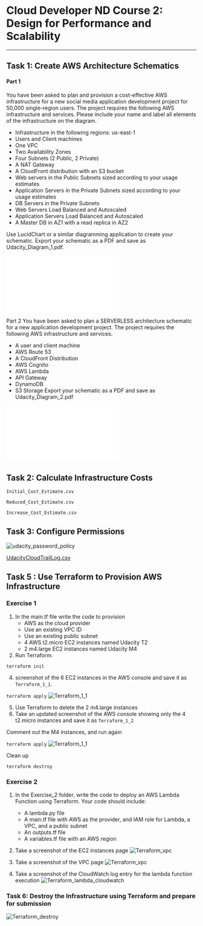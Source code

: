 # Cloud Developer ND Course 2: Design for Performance and Scalability

---

## Task 1: Create AWS Architecture Schematics
#### Part 1
You have been asked to plan and provision a cost-effective AWS infrastructure for a new social media application development project for 50,000 single-region users. The project requires the following AWS infrastructure and services. Please include your name and label all elements of the infrastructure on the diagram.

- Infrastructure in the following regions: us-east-1
- Users and Client machines
- One VPC
- Two Availability Zones
- Four Subnets (2 Public, 2 Private)
- A NAT Gateway
- A CloudFront distribution with an S3 bucket
- Web servers in the Public Subnets sized according to your usage estimates
- Application Servers in the Private Subnets sized according to your usage estimates
- DB Servers in the Private Subnets
- Web Servers Load Balanced and Autoscaled
- Application Servers Load Balanced and Autoscaled
- A Master DB in AZ1 with a read replica in AZ2

Use LucidChart or a similar diagramming application to create your schematic. Export your schematic as a PDF and save as Udacity_Diagram_1.pdf.

![Terraform_1_1](../main/screenshots/Udacity_Diagram_1.pdf?raw=true "Terraform_1_1")


Part 2
You have been asked to plan a SERVERLESS architecture schematic for a new application development project. The project requires the following AWS infrastructure and services.

- A user and client machine
- AWS Route 53
- A CloudFront Distribution
- AWS Cognito
- AWS Lambda
- API Gateway
- DynamoDB
- S3 Storage
Export your schematic as a PDF and save as Udacity_Diagram_2.pdf

![Terraform_1_1](../main/screenshots/Udacity_Diagram_2.pdf?raw=true "Terraform_1_1")


## Task 2: Calculate Infrastructure Costs
`Initial_Cost_Estimate.csv`

`Reduced_Cost_Estimate.csv`

`Increase_Cost_Estimate.csv`

## Task 3: Configure Permissions
![udacity_password_policy](../main/screenshots/udacity_password_policy.png?raw=true "udacity_password_policy.png")


[UdacityCloudTrailLog.csv](UdacityCloudTrailLog.csv)

## Task 5 : Use Terraform to Provision AWS Infrastructure

### Exercise 1

1. In the main.tf file write the code to provision
   * AWS as the cloud provider
   * Use an existing VPC ID
   * Use an existing public subnet
   * 4 AWS t2.micro EC2 instances named Udacity T2
   * 2 m4.large EC2 instances named Udacity M4
3. Run Terraform. 

`terraform init`

4. screenshot of the 6 EC2 instances in the AWS console and save it as `Terraform_1_1`. 

`terraform apply`
![Terraform_1_1](../main/screenshots/Terraform_1_1.png?raw=true "Terraform_1_1")

5. Use Terraform to  delete the 2 m4.large instances 
6. Take an updated screenshot of the AWS console showing only the 4 t2.micro instances and save it as `Terraform_1_2`

Comment out the M4 instances, and run again

`terraform apply`
![Terraform_1_1](../main/screenshots/Terraform_1_2.png?raw=true "Terraform_1_2")

Clean up

`terraform destroy`


### Exercise 2

1. In the  Exercise_2 folder, write the code to deploy an AWS Lambda Function using Terraform. Your code should include:

   * A lambda.py file
   * A main.tf file with AWS as the provider, and IAM role for Lambda, a VPC, and a public subnet
   * An outputs.tf file
   * A variables.tf file with an AWS region
  
2. Take a screenshot of the EC2 instances page
![Terraform_vpc](../main/screenshots/Terraform_2_1.png?raw=true "Terraform_ec2")

3. Take a screenshot of the VPC page 
![Terraform_vpc](../main/screenshots/Terraform_2_2.png?raw=true "Terraform_vpc")

4. Take a screenshot of the CloudWatch log entry for the lambda function execution
![Terraform_lambda_cloudwatch](../main/screenshots/Terraform_2_3.png?raw=true "Terraform_lambda_cloudwatch")

### Task 6: Destroy the Infrastructure using Terraform and prepare for submission
![Terraform_destroy](../main/screenshots/Terraform_destroyed.png?raw=true "Terraform_destroy")